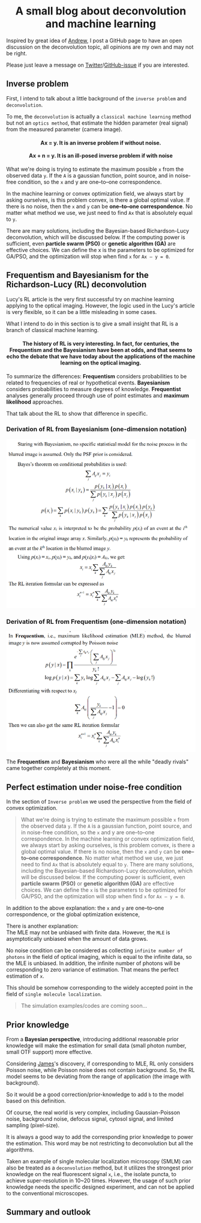 
<p>
<h1 align="center">A small blog about deconvolution and machine learning</h1>
</p>  


Inspired by great idea of [Andrew](https://twitter.com/AndrewGYork), I post a GitHub page to have an open discussion on the deconvolution topic, all opinions are my own and may not be right.

Please just leave a message on [Twitter](https://twitter.com/weisong_zhao)/[GitHub-issue](https://github.com/WeisongZhao/rl_positivity_sim/issues/new) if you are interested. 

## Inverse problem

First, I intend to talk about a little background of the `inverse problem` and `deconvolution`.

To me, the `deconvolution` is actually a `classical machine learning` method but not an `optics method`, that estimate the hidden parameter (real signal) from the measured parameter (camera image). 


<h4 align="center"> Ax = y. It is an inverse problem if without noise.<br><br>Ax + n = y. It is an ill-posed inverse problem if with noise</h4>


What we're doing is trying to estimate the maximum possible `x` from the observed data `y`. If the `A` is a gaussian function, point source, and in noise-free condition, so the `x` and y are one–to–one correspondence.

In the machine learning or convex optimization field, we always start by asking ourselves, is this problem convex, is there a global optimal value. If there is no noise, then the `x` and `y` can be **one–to–one correspondence**. No matter what method we use, we just need to find `Ax` that is absolutely equal to `y`. 

There are many solutions, including the Bayesian-based Richardson-Lucy deconvolution, which will be discussed below. If the computing power is sufficient, even **particle swarm (PSO)** or **genetic algorithm (GA)** are effective choices. We can define the x is the parameters to be optimized for GA/PSO, and the optimization will stop when find `x` for `Ax – y = 0`.

## Frequentism and Bayesianism for the Richardson-Lucy (RL) deconvolution

Lucy's RL article is the very first successful try on machine learning applying to the optical imaging. However, the logic used in the Lucy's article is very flexible, so it can be a little misleading in some cases. 

What I intend to do in this section is to give a small insight that RL is a branch of classical machine learning.

<h4 align="center">The history of RL is very interesting. In fact, for centuries, the Frequentism and the Bayesianism have been at odds, and that seems to echo the debate that we have today about the applications of the machine learning on the optical imaging.</h4>

To summarize the differences: **Frequentism** considers probabilities to be related to frequencies of real or hypothetical events. **Bayesianism** considers probabilities to measure degrees of knowledge. **Frequentist** analyses generally proceed through use of point estimates and **maximum likelihood** approaches. 

That talk about the RL to show that difference in specific.

### Derivation of RL from Bayesianism (one-dimension notation)

<p align="center">
<img src='./IMG/RL-Bayesian.png' width=600>
</p>

### Derivation of RL from Frequentism (one-dimension notation)

<p align="center">
<img src='./IMG/RL-Frequentism.png' width=600>
</p>

The **Frequentism** and **Bayesianism** who were all the while "deadly rivals" came together completely at this moment.

## Perfect estimation under noise-free condition

In the section of `Inverse problem` we used the perspective from the field of convex optimization.

> What we're doing is trying to estimate the maximum possible `x` from the observed data `y`. If the `A` is a gaussian function, point source, and in noise-free condition, so the `x` and y are one–to–one correspondence.
In the machine learning or convex optimization field, we always start by asking ourselves, is this problem convex, is there a global optimal value. If there is no noise, then the `x` and `y` can be **one–to–one correspondence**. No matter what method we use, we just need to find `Ax` that is absolutely equal to `y`. 
There are many solutions, including the Bayesian-based Richardson-Lucy deconvolution, which will be discussed below. If the computing power is sufficient, even **particle swarm (PSO)** or **genetic algorithm (GA)** are effective choices. We can define the `x` is the parameters to be optimized for GA/PSO, and the optimization will stop when find `x` for `Ax – y = 0`.

In addition to the above explanation: the `x` and `y` are one–to–one correspondence, or the global optimization existence, 

There is another explanation:<br>
The MLE may not be unbiased with finite data. However, the `MLE` is asymptotically unbiased when the amount of data grows. 

No noise condition can be considered as collecting `infinite number of photons` in the field of optical imaging, which is equal to the infinite data, so the MLE is unbiased. In addition, the infinite number of photons will be corresponding to zero variance of estimation. That means the perfect estimation of `x`.

This should be somehow corresponding to the widely accepted point in the field of `single molecule localization`. 

> The simulation examples/codes are coming soon...

## Prior knowledge

From a **Bayesian perspective**, introducing additional reasonable prior knowledge will make the estimation for small data (small photon number, small OTF support) more effective.

Considering [James](https://github.com/jdmanton/rl_positivity_sim)'s discovery, if corresponding to MLE, RL only considers Poisson noise, while Poisson noise does not contain background. So, the RL model seems to be deviating from the range of application (the image with background).

So it would be a good correction/prior-knowledge to add `b` to the model based on this definition.

Of course, the real world is very complex, including Gaussian-Poisson noise, background noise, defocus signal, cytosol signal, and limited sampling (pixel-size).

It is always a good way to add the corresponding prior knowledge to power the estimation. This word may be not restricting to deconvolution but all the algorithms.

Taken an example of single molecular localization microscopy (SMLM) can also be treated as a `deconvolution` method, but it utilizes the strongest prior knowledge on the real fluorescent signal `x`, i.e., the isolate puncta, to achieve super-resolution in 10~20 times. However, the usage of such prior knowledge needs the specific designed experiment, and can not be applied to the conventional microscopes.


## Summary and outlook 